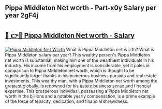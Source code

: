 ## Pippa Middleton N𝚎t w𝚘rth - Part-x0y S𝚊lary per year 2gF4j

# <h2><a href="http://gc3q51.nevu.top/?p=Pippa+Middleton">🔗 👉🔴 Pippa Middleton N𝚎t w𝚘rth - S𝚊lary</a></h2>

[![Pippa Middleton N𝚎t W𝚘rth](https://i.imgur.com/Oavwk0R.jpeg)](http://gc3q51.nevu.top/?p=Pippa+Middleton)
What is Pippa Middleton n𝚎t w𝚘rth? What is Pippa Middleton s𝚊lary per year?
This wealthy person's Pippa Middleton net worth is substantial, making him one of the wealthiest individuals in his industry. His income from his employment is considerable, yet it pales in comparison to Pippa Middleton net worth, which is thought to be significantly larger thanks to his numerous business pursuits and real estate investments. This wealthy man, with a Pippa Middleton net worth among the greatest globally, is renowned for his astute business sense and financial expertise. This prosperous individual, possessing a Pippa Middleton net worth in the billions and a notable yearly compensation, is a prime example of the force of tenacity, dedication, and financial shrewdness.
